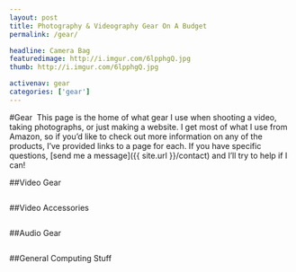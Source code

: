 ```yaml
---
layout: post
title: Photography & Videography Gear On A Budget
permalink: /gear/

headline: Camera Bag
featuredimage: http://i.imgur.com/6lpphgQ.jpg
thumb: http://i.imgur.com/6lpphgQ.jpg

activenav: gear
categories: ['gear']
---
```

#Gear
<a href="http://click.linksynergy.com/fs-bin/click?id=c7NIkJYZlzo&offerid=336830.10000748&subid=0&type=4"><img src="http://i.imgur.com/QTS7d1R.jpg" alt="" class="pull-right"></a>
This page is the home of what gear I use when shooting a video, taking photographs, or just making a website. I get most of what I use from Amazon, so if you’d like to check out more information on any of the products, I’ve provided links to a page for each. If you have specific questions, [send me a message]({{ site.url }}/contact) and I’ll try to help if I can!

<div class="clearfix"></div>

##Video Gear

<div class="col-md-3">
	<a href="http://amzn.to/1keJaZI"><img class="thumbnail" src="http://i.imgur.com/Rf54SBb.jpg" alt=""></a>
</div>
<div class="col-md-3">
	<a href="http://amzn.to/1jirXJr"><img class="thumbnail" src="http://i.imgur.com/lcfYyAj.jpg" alt=""></a>
</div>
<div class="col-md-3">
	<a href="http://amzn.to/1tAhuRg"><img class="thumbnail" src="http://i.imgur.com/9yuSCzz.jpg" alt=""></a>
</div>
<div class="col-md-3">
	<a href="http://amzn.to/1niFVAR"><img class="thumbnail" src="http://i.imgur.com/Fx7QXfL.jpg" alt=""></a>
</div>
<div class="col-md-3">
	<a href="http://amzn.to/1okCEDf"><img class="thumbnail" src="http://i.imgur.com/bCggHGL.jpg" alt=""></a>
</div>

<div class="clearfix"></div>

##Video Accessories

<div class="col-md-3">
	<a href="http://amzn.to/1l3TLWx"><img class="thumbnail" src="http://i.imgur.com/M2X5ZYK.jpg" alt=""></a>
</div>
<div class="col-md-3">
	<a href="http://bitly.com/manfrotto-mkc3h01"><img class="thumbnail" src="http://i.imgur.com/LFr4Y6A.jpg" alt=""></a>
</div>
<div class="col-md-3">
	<a href="http://amzn.to/1dWeMwW"><img class="thumbnail" src="http://i.imgur.com/3MwXPE0.jpg" alt=""></a>
</div>
<div class="col-md-3">
	<a href="http://amzn.to/1lDXg7Z"><img class="thumbnail" src="http://i.imgur.com/QooCAvp.jpg" alt=""></a>
</div>

<div class="clearfix"></div>

##Audio Gear

<div class="col-md-3">
	<a href="http://amzn.to/1hmjmWt"><img class="thumbnail" src="http://i.imgur.com/Ag7BJUs.jpg" alt=""></a>
</div>
<div class="col-md-3">
	<a href="http://amzn.to/1nmK9Kf"><img class="thumbnail" src="http://i.imgur.com/37T7tuN.jpg" alt=""></a>
</div>
<div class="col-md-3">
	<a href="http://goo.gl/gTJNMn"><img class="thumbnail" src="http://i.imgur.com/RUOOML9.jpg" alt=""></a>
</div>

<div class="clearfix"></div>

##General Computing Stuff

<div class="col-md-3">
	<a href="http://j.mp/surface-pro3"><img class="thumbnail" src="http://i.imgur.com/0woW7mL.jpg" alt=""></a>
</div>
<div class="col-md-3">
	<a href="http://www.newegg.com/Product/Product.aspx?Item=N82E16823204016"><img class="thumbnail" src="http://i.imgur.com/rtK20pe.jpg" alt=""></a>
</div>
<div class="col-md-3">
	<a href="http://amzn.to/1keJw2n"><img class="thumbnail" src="http://i.imgur.com/OOMrjal.jpg" alt=""></a>
</div>
<div class="col-md-3">
	<a href="http://amzn.to/1njNEO1"><img class="thumbnail" src="http://i.imgur.com/0XE0lyT.jpg" alt=""></a>
</div>
